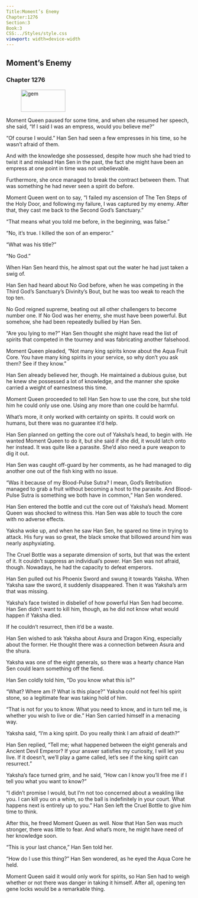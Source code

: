 ```yaml
---
Title:Moment’s Enemy 
Chapter:1276 
Section:3 
Book:3 
CSS:../Styles/style.css 
viewport: width=device-width
---
```

  
## Moment’s Enemy
### Chapter 1276
  
<figure>
	<img src="../Images/gem.gif" alt="gem" id="gem" width="120" height="60" />
</figure>
  

  
Moment Queen paused for some time, and when she resumed her speech, she said, “If I said I was an empress, would you believe me?”

“Of course I would.” Han Sen had seen a few empresses in his time, so he wasn’t afraid of them.

And with the knowledge she possessed, despite how much she had tried to twist it and mislead Han Sen in the past, the fact she might have been an empress at one point in time was not unbelievable.

Furthermore, she once managed to break the contract between them. That was something he had never seen a spirit do before.

Moment Queen went on to say, “I failed my ascension of The Ten Steps of the Holy Door, and following my failure, I was captured by my enemy. After that, they cast me back to the Second God’s Sanctuary.”

“That means what you told me before, in the beginning, was false.”

“No, it’s true. I killed the son of an emperor.”

“What was his title?”

“No God.”

When Han Sen heard this, he almost spat out the water he had just taken a swig of.

Han Sen had heard about No God before, when he was competing in the Third God’s Sanctuary’s Divinity’s Bout, but he was too weak to reach the top ten.

No God reigned supreme, beating out all other challengers to become number one. If No God was her enemy, she must have been powerful. But somehow, she had been repeatedly bullied by Han Sen.

“Are you lying to me?” Han Sen thought she might have read the list of spirits that competed in the tourney and was fabricating another falsehood.

Moment Queen pleaded, “Not many king spirits know about the Aqua Fruit Core. You have many king spirits in your service, so why don’t you ask them? See if they know.”

Han Sen already believed her, though. He maintained a dubious guise, but he knew she possessed a lot of knowledge, and the manner she spoke carried a weight of earnestness this time.

Moment Queen proceeded to tell Han Sen how to use the core, but she told him he could only use one. Using any more than one could be harmful.

What’s more, it only worked with certainty on spirits. It could work on humans, but there was no guarantee it’d help.

Han Sen planned on getting the core out of Yaksha’s head, to begin with. He wanted Moment Queen to do it, but she said if she did, it would latch onto her instead. It was quite like a parasite. She’d also need a pure weapon to dig it out.

Han Sen was caught off-guard by her comments, as he had managed to dig another one out of the fish king with no issue.

“Was it because of my Blood-Pulse Sutra? I mean, God’s Retribution managed to grab a fruit without becoming a host to the parasite. And Blood-Pulse Sutra is something we both have in common,” Han Sen wondered.

Han Sen entered the bottle and cut the core out of Yaksha’s head. Moment Queen was shocked to witness this. Han Sen was able to touch the core with no adverse effects.

Yaksha woke up, and when he saw Han Sen, he spared no time in trying to attack. His fury was so great, the black smoke that billowed around him was nearly asphyxiating.

The Cruel Bottle was a separate dimension of sorts, but that was the extent of it. It couldn’t suppress an individual’s power. Han Sen was not afraid, though. Nowadays, he had the capacity to defeat emperors.

Han Sen pulled out his Phoenix Sword and swung it towards Yaksha. When Yaksha saw the sword, it suddenly disappeared. Then it was Yaksha’s arm that was missing.

Yaksha’s face twisted in disbelief of how powerful Han Sen had become. Han Sen didn’t want to kill him, though, as he did not know what would happen if Yaksha died.

If he couldn’t resurrect, then it’d be a waste.

Han Sen wished to ask Yaksha about Asura and Dragon King, especially about the former. He thought there was a connection between Asura and the shura.

Yaksha was one of the eight generals, so there was a hearty chance Han Sen could learn something off the fiend.

Han Sen coldly told him, “Do you know what this is?”

“What? Where am I? What is this place?” Yaksha could not feel his spirit stone, so a legitimate fear was taking hold of him.

“That is not for you to know. What you need to know, and in turn tell me, is whether you wish to live or die.” Han Sen carried himself in a menacing way.

Yaksha said, “I’m a king spirit. Do you really think I am afraid of death?”

Han Sen replied, “Tell me; what happened between the eight generals and Ancient Devil Emperor? If your answer satisfies my curiosity, I will let you live. If it doesn’t, we’ll play a game called, let’s see if the king spirit can resurrect.”

Yaksha’s face turned grim, and he said, “How can I know you’ll free me if I tell you what you want to know?”

“I didn’t promise I would, but I’m not too concerned about a weakling like you. I can kill you on a whim, so the ball is indefinitely in your court. What happens next is entirely up to you.” Han Sen left the Cruel Bottle to give him time to think.

After this, he freed Moment Queen as well. Now that Han Sen was much stronger, there was little to fear. And what’s more, he might have need of her knowledge soon.

“This is your last chance,” Han Sen told her.

“How do I use this thing?” Han Sen wondered, as he eyed the Aqua Core he held.

Moment Queen said it would only work for spirits, so Han Sen had to weigh whether or not there was danger in taking it himself. After all, opening ten gene locks would be a remarkable thing.